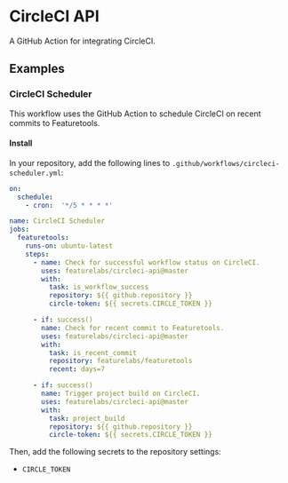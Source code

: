 # CircleCI API

A GitHub Action for integrating CircleCI.

## Examples

### CircleCI Scheduler

This workflow uses the GitHub Action to schedule CircleCI on recent commits to Featuretools.

#### Install

In your repository, add the following lines to `.github/workflows/circleci-scheduler.yml`:

```yaml
on:
  schedule:
    - cron:  '*/5 * * * *'

name: CircleCI Scheduler
jobs:
  featuretools:
    runs-on: ubuntu-latest
    steps:
      - name: Check for successful workflow status on CircleCI.
        uses: featurelabs/circleci-api@master
        with:
          task: is_workflow_success
          repository: ${{ github.repository }}
          circle-token: ${{ secrets.CIRCLE_TOKEN }}

      - if: success()
        name: Check for recent commit to Featuretools.
        uses: featurelabs/circleci-api@master
        with:
          task: is_recent_commit
          repository: featurelabs/featuretools
          recent: days=7

      - if: success()
        name: Trigger project build on CircleCI.
        uses: featurelabs/circleci-api@master
        with:
          task: project_build
          repository: ${{ github.repository }}
          circle-token: ${{ secrets.CIRCLE_TOKEN }}
```

Then, add the following secrets to the repository settings:

  - `CIRCLE_TOKEN`

